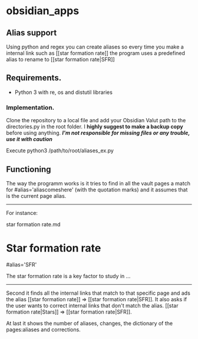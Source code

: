 # obsidian_apps

## Alias support
Using python and regex you can create aliases so every time you make a internal link such as [[star formation rate]] the program uses a predefined alias to rename to [[star formation rate|SFR]]

## Requirements.
- Python 3 with re, os and distutil libraries

### Implementation.
Clone the repository to a local file and add your Obsidian Valut path to the directories.py in the root folder. I **highly suggest to make a backup copy** before using anything. ***I'm not responsible for missing files or any trouble, use it with caution***

Execute python3 /path/to/root/aliases_ex.py

## Functioning

The way the programm works is it tries to find in all the vault pages a match for #alias='aliascomeshere' (with the quotation marks) and it assumes that is the current page alias.

---

For instance:

star formation rate.md
# Star formation rate
#alias='SFR'

The star formation rate is a key factor to study in ...

---

Second it finds all the internal links that match to that specific page and ads the alias [[star formation rate]] => [[star formation rate|SFR]].
It also asks if the user wants to correct internal links that don't match the alias. [[star formation rate|Stars]] => [[star formation rate|SFR]].

At last it shows the number of aliases, changes, the dictionary of the pages:aliases and corrections.

